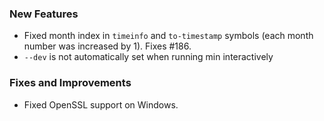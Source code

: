 ### New Features

* Fixed month index in `timeinfo` and `to-timestamp` symbols (each month number was increased by 1). Fixes #186.
* `--dev` is not automatically set when running min interactively

### Fixes and Improvements

* Fixed OpenSSL support on Windows.

